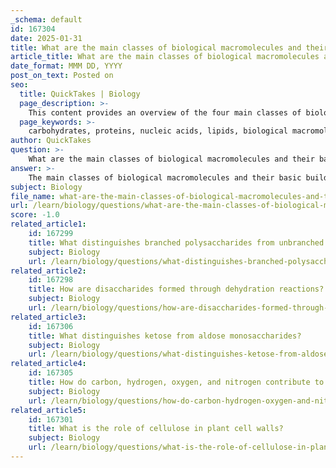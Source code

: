```yaml
---
_schema: default
id: 167304
date: 2025-01-31
title: What are the main classes of biological macromolecules and their basic building blocks?
article_title: What are the main classes of biological macromolecules and their basic building blocks?
date_format: MMM DD, YYYY
post_on_text: Posted on
seo:
  title: QuickTakes | Biology
  page_description: >-
    This content provides an overview of the four main classes of biological macromolecules: carbohydrates, proteins, nucleic acids, and lipids, along with their basic building blocks and functions.
  page_keywords: >-
    carbohydrates, proteins, nucleic acids, lipids, biological macromolecules, monosaccharides, amino acids, nucleotides, fatty acids, glycerol, polymer structure, energy storage, genetic information, biochemical reactions
author: QuickTakes
question: >-
    What are the main classes of biological macromolecules and their basic building blocks?
answer: >-
    The main classes of biological macromolecules and their basic building blocks are as follows:\n\n1. **Carbohydrates**: \n   - **Building Blocks**: Monosaccharides (simple sugars) such as glucose and fructose.\n   - **Structure**: Carbohydrates are composed of carbon, hydrogen, and oxygen, typically in a ratio of 1:2:1. They can be classified into:\n     - **Monosaccharides**: Single sugar units (e.g., glucose).\n     - **Disaccharides**: Composed of two monosaccharides linked by a glycosidic bond (e.g., sucrose).\n     - **Polysaccharides**: Long chains of monosaccharides (e.g., starch, glycogen, cellulose).\n\n2. **Proteins**: \n   - **Building Blocks**: Amino acids.\n   - **Structure**: Proteins are polymers formed by linking amino acids through peptide bonds. There are 20 different amino acids that combine in various sequences to form proteins, which fold into specific three-dimensional structures that determine their function.\n\n3. **Nucleic Acids**: \n   - **Building Blocks**: Nucleotides.\n   - **Structure**: Nucleic acids, such as DNA and RNA, are polymers made up of nucleotide monomers. Each nucleotide consists of a sugar, a phosphate group, and a nitrogenous base. The sequence of nucleotides encodes genetic information.\n\n4. **Lipids**: \n   - **Building Blocks**: Fatty acids and glycerol (in triglycerides).\n   - **Structure**: Lipids are a diverse group of hydrophobic molecules, including fats, oils, and phospholipids. They do not form polymers in the same way as carbohydrates, proteins, and nucleic acids, but they play crucial roles in energy storage, membrane structure, and signaling.\n\nThese macromolecules are essential for various biological functions, including energy storage, structural support, information storage, and catalysis of biochemical reactions. Each class has unique properties and functions that are vital for the life of organisms.
subject: Biology
file_name: what-are-the-main-classes-of-biological-macromolecules-and-their-basic-building-blocks.md
url: /learn/biology/questions/what-are-the-main-classes-of-biological-macromolecules-and-their-basic-building-blocks
score: -1.0
related_article1:
    id: 167299
    title: What distinguishes branched polysaccharides from unbranched ones?
    subject: Biology
    url: /learn/biology/questions/what-distinguishes-branched-polysaccharides-from-unbranched-ones
related_article2:
    id: 167298
    title: How are disaccharides formed through dehydration reactions?
    subject: Biology
    url: /learn/biology/questions/how-are-disaccharides-formed-through-dehydration-reactions
related_article3:
    id: 167306
    title: What distinguishes ketose from aldose monosaccharides?
    subject: Biology
    url: /learn/biology/questions/what-distinguishes-ketose-from-aldose-monosaccharides
related_article4:
    id: 167305
    title: How do carbon, hydrogen, oxygen, and nitrogen contribute to the structure of organic molecules?
    subject: Biology
    url: /learn/biology/questions/how-do-carbon-hydrogen-oxygen-and-nitrogen-contribute-to-the-structure-of-organic-molecules
related_article5:
    id: 167301
    title: What is the role of cellulose in plant cell walls?
    subject: Biology
    url: /learn/biology/questions/what-is-the-role-of-cellulose-in-plant-cell-walls
---
```


&nbsp;